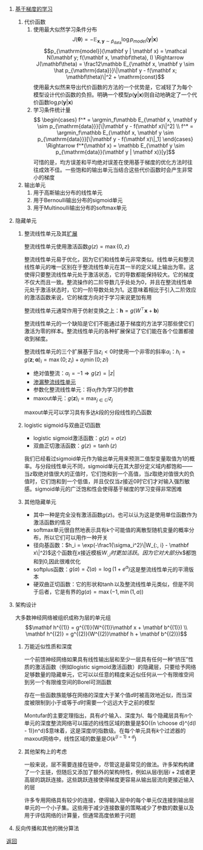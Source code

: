 1. [基于梯度的学习](the_perceptron.ipynb)
    1. 代价函数
        1. 使用最大似然学习条件分布
            $$J(\mathbf\theta) = -\mathbb E_{\mathbf x, \mathbf y \sim \hat p_{\mathrm{data}}}\log p_{model}(\mathbf y | \mathbf x)$$
            $$p_{\mathrm{model}}(\mathbf y | \mathbf x) = \mathcal N(\mathbf y; f(\mathbf x, \mathbf\theta), I) \Rightarrow J(\mathbf\theta) = \frac12\mathbb E_{\mathbf x, \mathbf y \sim \hat p_{\mathrm{data}}}\|\mathbf y - f(\mathbf x; \mathbf\theta)\|^2 + \mathrm{const}$$
            使用最大似然来导出代价函数的方法的一个优势是，它减轻了为每个模型设计代价函数的负担。明确一个模型$p(\mathbf y | \mathbf x)$则自动地确定了一个代价函数$\log p(\mathbf y | \mathbf x)$
        2. 学习条件统计量
            $$
            \begin{cases}
                f^* = \argmin_f\mathbb E_{\mathbf x, \mathbf y \sim p_{\mathrm{data}}}[\|\mathbf y - f(\mathbf x)\|^2] \\
                f^* = \argmin_f\mathbb E_{\mathbf x, \mathbf y \sim p_{\mathrm{data}}}[\|\mathbf y - f(\mathbf x)\|_1]
            \end{cases}
            \Rightarrow f^*(\mathbf x) = \mathbb E_{\mathbf y \sim p_{\mathrm{data}}(\mathbf y | \mathbf x)}[y]$$
            可惜的是，均方误差和平均绝对误差在使用基于梯度的优化方法时往往成效不佳。一些饱和的输出单元当结合这些代价函数时会产生非常小的梯度
    2. 输出单元
        1. 用于高斯输出分布的线性单元
        2. 用于Bernoulli输出分布的sigmoid单元
        3. 用于Multinoulli输出分布的softmax单元
2. 隐藏单元
    1. 整流线性单元及其[扩展](nonsaturating_activation_functions.ipynb)

        整流线性单元使用激活函数$g(z) = \max \{0, z\}$

        整流线性单元易于优化，因为它们和线性单元非常类似。线性单元和整流线性单元的唯一区别在于整流线性单元在其一半的定义域上输出为零。这使得只要整流线性单元处于激活状态，它的导数都能保持较大。它的梯度不仅大而且一致。整流操作的二阶导数几乎处处为0，并且在整流线性单元处于激活状态时，它的一阶导数处处为1。这意味着相比于引入二阶效应的激活函数来说，它的梯度方向对于学习来说更加有用

        整流线性单元通常作用于仿射变换之上：$\mathbf h = g(W^\top\mathbf x + \mathbf b)$

        整流线性单元的一个缺陷是它们不能通过基于梯度的方法学习那些使它们激活为零的样本。整流线性单元的各种扩展保证了它们能在各个位置都接收到梯度。

        整流线性单元的三个扩展基于当$z_i < 0$时使用一个非零的斜率$\alpha_i$：$h_i = g(\mathbf z; \mathbf\alpha)_i = \max(0; z_i) + \alpha_i \min(0; zi)$
        - 绝对值整流：$\alpha_i = -1 \Rightarrow g(z) = |z|$
        - [渗漏整流线性单元](leaky_ReLU.ipynb)
        - 参数化整流线性单元：将$\alpha_i$作为学习的参数
        - maxout单元：$g(\mathbf z)_i = \max_{j \in \mathbb G^{i}} z_j$

        maxout单元可以学习具有多达$k$段的分段线性的凸函数
    2. logistic sigmoid与双曲正切函数
        - logistic sigmoid激活函数：$g(z) = \sigma(z)$
        - 双曲正切激活函数：$g(z) = \tanh(z)$

        我们已经看过sigmoid单元作为输出单元用来预测二值型变量取值为1的概率。与分段线性单元不同，sigmoid单元在其大部分定义域内都饱和——当$z$取绝对值很大的正值时，它们饱和到一个高值，当$z$取绝对值很大的负值时，它们饱和到一个低值，并且仅仅当$z$接近0时它们才对输入强烈敏感。sigmoid单元的广泛饱和性会使得基于梯度的学习变得非常困难
    3. 其他隐藏单元
        - 其中一种是完全没有激活函数$g(z)$。也可以认为这是使用单位函数作为激活函数的情况
        - softmax单元很自然地表示具有$k$个可能值的离散型随机变量的概率分布，所以它们可以用作一种开关
        - 径向基函数：$h_i = \exp(-\frac1{\sigma_i^2}\|W_{:, i} - \mathbf x\|^2)$这个函数在$x$接近模板$W_{:, i}时更加活跃。因为它对大部分$x$都饱和到0,因此很难优化
        - softplus函数：$g(a) = \zeta(a) = \log(1 + e^a)$这是整流线性单元的平滑版本
        - 硬双曲正切函数：它的形状和$\tanh$以及整流线性单元类似，但是不同于后者，它是有界的$g(a) = \max(-1, \min(1, a))$
3. 架构设计

    大多数神经网络被组织成称为层的单元组
    $$\mathbf h^{(1)} = g^{(1)}(W^{(1)}\mathbf x + \mathbf b^{(1)}) \\
    \mathbf h^{(2)} = g^{(2)}(W^{(2)}\mathbf h + \mathbf b^{(2)})$$
    1. 万能近似性质和深度

        一个前馈神经网络如果具有线性输出层和至少一层具有任何一种“挤压”性质的激活函数（例如logistic sigmoid激活函数）的隐藏层，只要给予网络足够数量的隐藏单元，它可以以任意的精度来近似任何从一个有限维空间到另一个有限维空间的Borel可测函数

        存在一些函数族能够在网络的深度大于某个值$d$时被高效地近似，而当深度被限制到小于或等于$d$时需要一个远远大于之前的模型

        Montufar的主要定理指出，具有$d$个输入、深度为$l$、每个隐藏层具有$n$个单元的深度整流网络可以描述的线性区域的数量是$O({n \choose d}^{d(l - 1)}n^d)$意味着，这是深度$l$的指数级。在每个单元具有$k$个过滤器的maxout网络中，线性区域的数量是$O(k^{(l - 1) + d})$
    2. 其他架构上的考虑

        一般来说，层不需要连接在链中，尽管这是最常见的做法。许多架构构建了一个主链，但随后又添加了额外的架构特性，例如从层$i$到层$i + 2$或者更高层的跳跃连接。这些跳跃连接使得梯度更容易从输出层流向更接近输入的层

        许多专用网络具有较少的连接，使得输入层中的每个单元仅连接到输出层单元的一个小子集。这些用于减少连接数量的策略减少了参数的数量以及用于评估网络的计算量，但通常高度依赖于问题
4. 反向传播和其他的微分算法
	

[返回](readme.md)